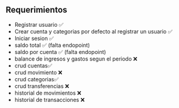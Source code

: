 ## Requerimientos

- Registrar usuario ✅
- Crear cuenta y categorias por defecto al registrar un usuario ✅
- Iniciar sesion ✅
- saldo total ✅ (falta endopoint)
- saldo por cuenta ✅ (falta endopoint)
- balance de ingresos y gastos segun el periodo ❌
- crud cuentas✅
- crud movimiento ❌
- crud categorias✅
- crud transferencias ❌
- historial de movimientos ❌
- historial de transacciones ❌